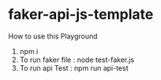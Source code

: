 # faker-api-js-template
How to use this Playground
1. npm i
2. To run faker file : node test-faker.js
3. To run api Test : npm run api-test

